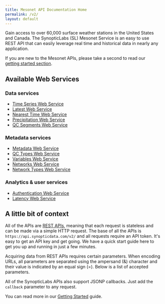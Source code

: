```yaml
---
title: Mesonet API Documentation Home
permalink: /v2/
layout: default
---
```


Gain access to over 60,000 surface weather stations in the United States and Canada. The SynopticLabs (SL) Mesonet Service is an easy to use REST API that can easily leverage real time and historical data in nearly any application.

If you are new to the Mesonet APIs, please take a second to read our [getting started section][getting-started].

## Available Web Services

### Data services

* [Time Series Web Service][timeseries-api]
* [Latest Web Service][latest-api]
* [Nearest Time Web Service][nearesttime-api]
* [Precipitation Web Service][precipitation-api]
  <!-- * Climatology Web Service -->
* [QC Segments Web Service][qcsegments-api]

### Metadata services

* [Metadata Web Service][metadata-api]
* [QC Types Web Service][qc-types-api]
* [Variables Web Service][variables-api]
* [Networks Web Service][networks-api]
* [Network Types Web Service][networktypes-api]

### Analytics & user services

* [Authentication Web Service][authentication-api]
* [Latency Web Service][latency-api]

## A little bit of context

<!-- Reword this when we get to Alerts -->

All of the APIs are [REST APIs][rest-api], meaning that each request is stateless and can be made via a simple HTTP request. The base of all the APIs is `https://api.synopticdata.com/v2/` and all requests require an API token. It's easy to get an API key and get going. We have a quick start guide here to get you up and running in just a few minutes.

Acquiring data from REST APIs requires certain parameters. When encoding URLs, all parameters are separated using the ampersand (&) character and their value is indicated by an equal sign (=). Below is a list of accepted parameters.

All of the SynopticLabs APIs also support JSONP callbacks. Just add the `callback` parameter to any request.

You can read more in our [Getting Started][getting-started] guide.

<!-- Refs and Such -->

[getting-started]: ./getting-started
[rest-api]: https://en.wikipedia.org/wiki/Representational_state_transfer
[timeseries-api]: ./timeseries
[latest-api]: ./latest
[getting-started]: ./getting-started
[authentication-api]: ./auth
[metadata-api]: ./metadata
[nearesttime-api]: ./nearesttime
[precipitation-api]: ./precipitation
[latency-api]: ./latency
[qc-types-api]: ./qctypes
[variables-api]: ./variables
[networks-api]: ./networks
[networktypes-api]: ./networktypes
[qcsegments-api]: ./qcsegments
[mesowest]: https://mesowest.utah.edu
[uutah]: https://www.utah.edu
[synoptic]: https://synopticlabs.org
